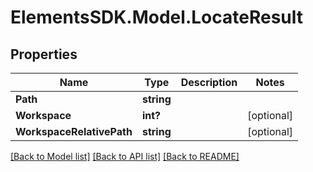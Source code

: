# ElementsSDK.Model.LocateResult

## Properties

Name | Type | Description | Notes
------------ | ------------- | ------------- | -------------
**Path** | **string** |  | 
**Workspace** | **int?** |  | [optional] 
**WorkspaceRelativePath** | **string** |  | [optional] 

[[Back to Model list]](../#documentation-for-models) [[Back to API list]](../#documentation-for-api-endpoints) [[Back to README]](../)


